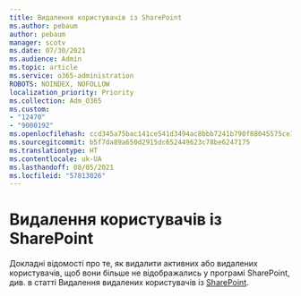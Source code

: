 ```yaml
---
title: Видалення користувачів із SharePoint
ms.author: pebaum
author: pebaum
manager: scotv
ms.date: 07/30/2021
ms.audience: Admin
ms.topic: article
ms.service: o365-administration
ROBOTS: NOINDEX, NOFOLLOW
localization_priority: Priority
ms.collection: Adm_O365
ms.custom:
- "12470"
- "9000192"
ms.openlocfilehash: ccd345a75bac141ce541d3494ac8bbb7241b790f88045575ce1fb676320150f4
ms.sourcegitcommit: b5f7da89a650d2915dc652449623c78be6247175
ms.translationtype: HT
ms.contentlocale: uk-UA
ms.lasthandoff: 08/05/2021
ms.locfileid: "57813026"
---
```

# <a name="remove-users-from-sharepoint"></a>Видалення користувачів із SharePoint

Докладні відомості про те, як видалити активних або видалених користувачів, щоб вони більше не відображались у програмі SharePoint, див. в статті Видалення видалених користувачів із [SharePoint](/sharepoint/remove-users).



